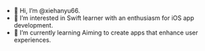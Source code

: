 - 👋 Hi, I’m @xiehanyu66.
- 👀 I’m interested in Swift learner with an enthusiasm for iOS app development. 
- 🌱 I’m currently learning Aiming to create apps that enhance user experiences.

